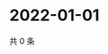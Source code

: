 # 2022-01-01

共 0 条

<!-- BEGIN WEIBO -->
<!-- 最后更新时间 Sat Jan 01 2022 02:17:45 GMT+0800 (China Standard Time) -->

<!-- END WEIBO -->
